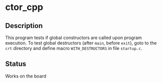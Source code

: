 # ctor_cpp

## Description

This program tests if global constructors are called upon program execution.
To test global destructors (after `main`, before `exit`), goto to the `crt`
directory and define macro `WITH_DESTRUCTORS` in file `startup.c`.

## Status

Works on the board
